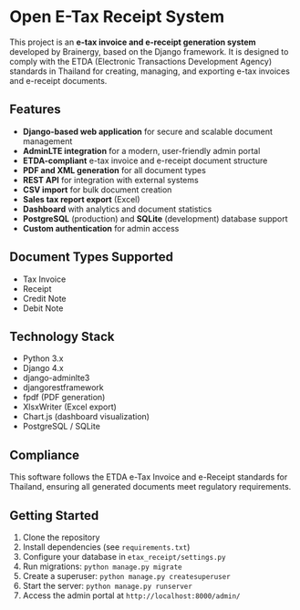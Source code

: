 # Open E-Tax Receipt System

This project is an **e-tax invoice and e-receipt generation system** developed by Brainergy, based on the Django framework. It is designed to comply with the ETDA (Electronic Transactions Development Agency) standards in Thailand for creating, managing, and exporting e-tax invoices and e-receipt documents.

## Features

- **Django-based web application** for secure and scalable document management
- **AdminLTE integration** for a modern, user-friendly admin portal
- **ETDA-compliant** e-tax invoice and e-receipt document structure
- **PDF and XML generation** for all document types
- **REST API** for integration with external systems
- **CSV import** for bulk document creation
- **Sales tax report export** (Excel)
- **Dashboard** with analytics and document statistics
- **PostgreSQL** (production) and **SQLite** (development) database support
- **Custom authentication** for admin access

## Document Types Supported
- Tax Invoice
- Receipt
- Credit Note
- Debit Note

## Technology Stack
- Python 3.x
- Django 4.x
- django-adminlte3
- djangorestframework
- fpdf (PDF generation)
- XlsxWriter (Excel export)
- Chart.js (dashboard visualization)
- PostgreSQL / SQLite

## Compliance
This software follows the ETDA e-Tax Invoice and e-Receipt standards for Thailand, ensuring all generated documents meet regulatory requirements.

## Getting Started
1. Clone the repository
2. Install dependencies (see `requirements.txt`)
3. Configure your database in `etax_receipt/settings.py`
4. Run migrations: `python manage.py migrate`
5. Create a superuser: `python manage.py createsuperuser`
6. Start the server: `python manage.py runserver`
7. Access the admin portal at `http://localhost:8000/admin/`


